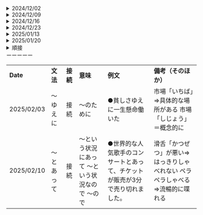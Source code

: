 <!-- ############### 2024/12/02 ############### -->
<details> <summary>2024/12/02</summary>  <ul>
  
  <li> <strong>～ようによっては／ようでは</strong>
    <ul>
      <li>意味：要看怎么… ／　取决于…（的方式）　／　根据…（的方式）</li>
      <li>例文：この状況も、見方ようによってはチャンスになる。</li> 
    </ul>
  </li>
  
  <li> <strong>その他</strong>
    <ul>
      <li>よいお年をお迎えください。</li>
    </ul>
  </li>
</ul>  </details>

<!-- ############### 2024/12/09 ############### -->
<details> <summary>2024/12/09</summary>  <ul>
  
  <li> <strong>～をものともせずに</strong>
    <ul>
      <li>意味：克服困难…　／　不顾…　／　不当回事</li>
      <li>例文：疲れをものともせずに、休日も出社しました。</li> 
    </ul>
  </li>
  
  <li> <strong>その他</strong>
    <ul>
      <li>液体　落とす／入れる　ー＞　耳の中に薬を落とす　／　耳の中に薬を入れる　</li>
      <li>体重が増えない　減る</li>
    </ul>
  </li>
</ul>  </details>

<!-- ############### 2024/12/16 ############### -->
<details> <summary>2024/12/16</summary>  <ul>
  
  <li> <strong>～に即して</strong>
    <ul>
      <li>意味：～に合わせて　／　按照…　／　依据…／　根据…　／　以…为基准</li>
      <li>例文：実状に即して考えよう</li> 
    </ul>
  </li>
  
  <li> <strong>その他</strong>
    <ul>
      <li>「あっという間に」は、「瞬く間に」や「一瞬で」という意味で、時間が非常に早く過ぎることを表現する言葉です。
            例えば、「あっという間に時間が過ぎた」「あっという間に時間になりました」というように使います。　</li>
      <li>「橋渡し」とは、物事や人々の間に立って、両者をつなげる役割を果たすことを指します。　</li>
    </ul>
  </li>
</ul>  </details>

<!-- ############### 2024/12/23 ############### -->
<details> <summary>2024/12/23</summary>  <ul>
  
  <li> <strong>～如何では</strong>
    <ul>
      <li>意味：取决于…　／　根据…　／　～によって　／　～次第では　</li>
      <li>　　　前件の条件によって結果が変わることを表します。　</li>
      <li>例文：自分の行動いかんでは人生はそんな悪くない。</li> 
      <li>例文：天候如何では、スポーツ大会を中止するかどうかを決めます。</li> 
    </ul>
  </li>
  
  <li> <strong>その他</strong>
    <ul>
      <li>いかんにかかわらず　／　如何を問わず
          ⇒～に関係がなく
      　　　例文：私は遅刻してしまったが、理由の如何を問わずに謝罪しました。</li>
    </ul>
  </li>
</ul>  </details>

<!-- ############### 2025/01/13 ############### -->
<details> <summary>2025/01/13</summary>  <ul>
  
  <li> <strong>～をよそに</strong>
    <ul>
      <li>意味：不願...；不管...　</li>
      <li>　　　A名詞　＋　およそに　＋　B　</li>
      <li>　　　通常ならAが自分と関係あることで気にしたりするが、今回はAとは関係なくB／AをきにしないでB／Aを無視してB　</li>
      <li>例文：親の心配をよそに息子は勉強せずに遊んでばかりいる。</li> 
      <li>例文：先輩のアドバイスをよそに、自分の考えでその仕事をやりました</li> 
    </ul>
  </li>
  
  <li> <strong>その他</strong>
    <ul>
      <li>雪（音調↑）さん　／　雪（音調↓）が降っている。</li>
    </ul>
  </li>
</ul>  </details>

<!-- ############### 2025/01/20 ############### -->
<details> <summary>2025/01/20</summary>  <ul>
  
  <li> <strong>～憚らない</strong>
    <ul>
      <li>意味：“毫不犹豫”或“毫无顾忌”　</li>
      <li>　　　文法ではなくて、動詞です。　</li>
      <li>　　　周囲を気にしたり遠慮したりすることがないさま　</li>
      <li>例文：彼は他人の目を憚らないで、自分の意見をはっきりと言う。</li> 
      <li>例文：彼女は失敗を憚らないで、新しい挑戦を続けている。</li> 
    </ul>
  </li>
</ul>  </details>

<!-- ############### 2025/02/03 ############### -->
<details> <summary>順接</summary>  <ul>
  
| Date | 文法 | 意味 | 例文 | 備考（そのほか） | 
|----------|----------|----------|----------|----------|
| 2025/02/03 | ～ゆえに | 〜のために | 貧しさゆえに一生懸命働いた | 市場「いちば」⇒具体的な場所がある<br>市場「しじょう」＝概念的に |
| 2025/02/10 | ～とあって | ～という状況にあって<br>～という状況なので<br>～ので | 世界的な人気歌手のコンサートとあって、チケットが販売が3分で売り切れました。 | 滑舌「かつぜつ」が悪い⇒はっきりしゃべれない<br>ペラペラしゃべる⇒流暢的に喋れる |
| Row 2, Column 1 | Row 2, Column 2 | Row 2, Column 3 | Row 1, Column 1 | Row 1, Column 2 |
</ul>  </details>


<table>
  <tr>
    <td ><strong> Date </strong></td>
    <td ><strong> 文法</strong></td>
    <td ><strong> 接続</strong></td>
    <td ><strong> 意味</strong></td>
    <td ><strong> 例文 </strong></td>
    <td ><strong> 備考（そのほか） </strong></td>
  </tr>
  <tr>
    <td > 2025/02/03 </strong></td>
    <td > ～ゆえに </strong></td>
    <td > 接続</strong></td>
    <td > 〜のために</td>
    <td >●貧しさゆえに一生懸命働いた</td>
    <td >
      市場「いちば」⇒具体的な場所がある
      市場「しじょう」＝概念的に
      </td>
  </tr>
  
  <tr>
  ーーーーー
    <td > 2025/02/10 </strong></td>
    <td > ～とあって </strong></td>
    <td > 接続</strong></td>
    <td >
      ～という状況にあって
      ～という状況なので
      ～ので</td>
    <td >●世界的な人気歌手のコンサートとあって、チケットが販売が3分で売り切れました。</td>
    <td >
      滑舌「かつぜつ」が悪い⇒はっきりしゃべれない
      ペラペラしゃべる⇒流暢的に喋れる
      </td>
  </tr>
</table>


